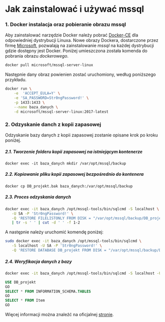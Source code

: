 # Jak zainstalować i używać mssql



### 1. Docker instalacja oraz pobieranie obrazu mssql

Aby zainstalować narzędzie Docker należy pobrać [Docker-CE](https://www.docker.com/community-edition) dla odpowiedniej dystrybucji Linuxa. Nowe obrazy Dockera, dostarczone przez firmę [Microsoft](https://hub.docker.com/r/microsoft/mssql-server-linux/), pozwalają na zainstalowanie _mssql_ na każdej dystrybucji gdzie dostępny jest Docker. Poniżej umieszczona została komenda do pobrania obrazu _dockerowego_.

```bash
docker pull microsoft/mssql-server-linux
```

Następnie dany obraz powienien zostać uruchomiony, według poniższego przykładu.

```bash
docker run \
	-e  'ACCEPT_EULA=Y' \
	-e 'SA_PASSWORD=Str0ngPassword!' \
	-p 1433:1433 \
	--name baza_danych \
	-d microsoft/mssql-server-linux:2017-latest
```



### 2.  Odzyskanie danch z kopii zapasowej

Odzyskanie bazy danych z kopii zapasowej zostanie opisane krok po kroku poniżej.

##### 2.1. Tworzenie folderu kopii zapasowej na istniejącym kontenerze

`docker exec -it baza_danych mkdir /var/opt/mssql/backup`

##### 2.2. Kopiowanie pliku _kopii zapasowej_ bezpośrednio do kontenera

`docker cp DB_projekt.bak baza_danych:/var/opt/mssql/backup`

##### 2.3. Proces odzyskania danych

```bash
docker exec -it baza_danych /opt/mssql-tools/bin/sqlcmd -S localhost \
   -U SA -P 'Str0ngPassword!' \
   -Q 'RESTORE FILELISTONLY FROM DISK = "/var/opt/mssql/backup/DB_projekt.bak"' \
   | tr -s ' ' | cut -d ' ' -f 1-2
```

A następnie należy uruchomić komendę poniżej:

```bash
sudo docker exec -it baza_danych /opt/mssql-tools/bin/sqlcmd \
   -S localhost -U SA -P 'Str0ngPassword!' \
   -Q 'RESTORE DATABASE DB_projekt FROM DISK = "/var/opt/mssql/backup/DB_projekt.bak" WITH MOVE "DB_projekt" TO "/var/opt/mssql/data/DB_projekt.mdf", MOVE "DB_projekt_log" TO "/var/opt/mssql/data/DB_projekt_log.ldf"'
```

##### 2.4. Weryfikacja danych z bazy

```bash
docker exec -it baza_danych /opt/mssql-tools/bin/sqlcmd -S localhost -U sa -P 'Str0ngPassword!'
```

```sql
USE DB_projekt
GO
SELECT * FROM INFORMATION_SCHEMA.TABLES
GO
SELECT * FROM Item
GO
```

Więcej informacji można znaleźć na oficjalnej [stronie](https://docs.microsoft.com/en-us/sql/linux/tutorial-restore-backup-in-sql-server-container?view=sql-server-linux-2017).

